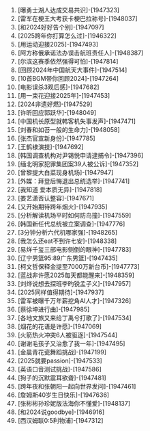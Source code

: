 
1. [曝勇士湖人达成交易共识]-[1947323]
1. [雷军在梗王大考获卡梗巴拉称号]-[1948037]
1. [和2024好好告个别]-[1947097]
1. [2025跨年你打算怎么过]-[1946322]
1. [用运动迎接2025]-[1947493]
1. [阿方称俄承诺法办误击航班责任人]-[1948387]
1. [尔滨这赛季依然强得可怕]-[1947814]
1. [回顾2024年中国航天大事件]-[1947514]
1. [10首BGM带你回顾2024]-[1947264]
1. [电影误杀3观后感]-[1947682]
1. [用一束花迎接2025年]-[1947453]
1. [2024非遗好燃]-[1947529]
1. [许昕回应郭跃华]-[1948049]
1. [中国机长原型就韩客机失事发声]-[1947471]
1. [刘春和如苔一般的生命力]-[1948058]
1. [张杰官宣新身份]-[1947785]
1. [王鹤棣演技]-[1947692]
1. [韩国调查机构对尹锡悦申请逮捕令]-[1947396]
1. [缅北明家犯罪集团案39人被公诉]-[1947352]
1. [曾黎提大白菜现身机场]-[1947947]
1. [外媒：拜登后悔退出总统选举]-[1947741]
1. [我知道 爱本质无异]-[1947818]
1. [娄艺潇否认整容]-[1947671]
1. [又开始期待跨年烟火]-[1947935]
1. [分析解读机场平时如何防鸟撞]-[1947559]
1. [韩国新任代总统被立案调查]-[1947776]
1. [3分钟分析六代机哪家强]-[1948265]
1. [我怎么还eat不到许七安]-[1948338]
1. [易烊千玺三部电影侧倒的眼神]-[1947783]
1. [辽宁男篮95:89广东男篮]-[1947435]
1. [柯文哲保释金提至7000万新台币]-[1947773]
1. [蓝战非许愿2025每天都能醒来]-[1948359]
1. [刘烨说想去探班李昀锐孟子义]-[1947957]
1. [2025同样值得期待]-[1947937]
1. [雷军被曝千万年薪挖角AI人才]-[1947326]
1. [蔡徐坤进行曲]-[1947985]
1. [各地文旅又来给丁禹兮打歌了]-[1947534]
1. [烟花的花语是许愿]-[1947069]
1. [火箭热火冲突6人被驱逐]-[1947544]
1. [谢谢毛孩子又治愈了我一年]-[1947495]
1. [金晨青花瓷舞蹈挑战]-[1947199]
1. [2025就要passion]-[1947533]
1. [英语口音测试挑战]-[1947586]
1. [狗子的沉默震耳欲聋]-[1947481]
1. [跨年夜和张朝阳一起向世界发问]-[1947461]
1. [詹姆斯40岁生日快乐]-[1947636]
1. [张彬彬孙珍妮版法海你不懂爱]-[1948137]
1. [和2024说goodbye]-[1946916]
1. [西汉姆联0:5利物浦]-[1947312]